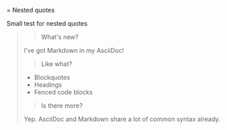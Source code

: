 
= Nested quotes

Small test for nested quotes

> > What's new?
>
> I've got Markdown in my AsciiDoc!
>
> > Like what?
>
> * Blockquotes
> * Headings
> * Fenced code blocks
>
> > Is there more?
>
> Yep. AsciiDoc and Markdown share a lot of common syntax already.

